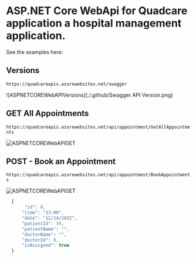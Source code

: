 # ASP.NET Core WebApi for Quadcare application a hospital management application.

See the examples here: 

## Versions

``` https://quadcareapis.azurewebsites.net/swagger ```

![ASPNETCOREWebAPIVersions](./.github/Swagger API Version.png)

## GET All Appointments

``` https://quadcareapis.azurewebsites.net/api/appointment/GetAllAppointments ```

![ASPNETCOREWebAPIGET](./.github/GetAllAppointments.png)

## POST - Book an Appointment

``` https://quadcareapis.azurewebsites.net/api/appointment/BookAppointments ```

![ASPNETCOREWebAPIGET](./.github/BookAppointments.png)

```javascript
  {
       "id": 0,
      "time": "13:00",
      "date": "12/14/2022",
      "patientId": 34,
      "patientName": "",
      "doctorName": "",
      "doctorId": 0,
      "isAssigned": true
  }
```

